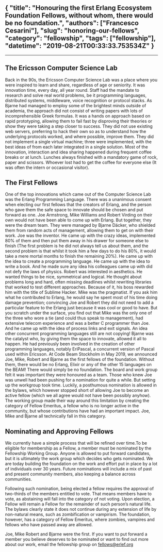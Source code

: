 {
  "title": "Honouring the first Erlang Ecosystem Foundation Fellows,  without whom, there would be no foundation.",
  "authors": ["Francesco Cesarini"],
  "slug": "honoring-our-fellows",
  "category": "fellowship",
  "tags": ["fellowship"],
  "datetime": "2019-08-21T00:33:33.753534Z"
}
---
---

## The Ericsson Computer Science Lab
Back in the 90s, the Ericsson Computer Science Lab was a place where you were inspired to learn and share, regardless of age or seniority. It was innovation time, every day, all year round. Staff had the mandate to research and solve real world problems, be it programming languages, distributed systems, middleware, voice recognition or protocol stacks. As Bjarne had managed to employ some of the brightest minds outside of academia, the approach did not consist of writing papers with lots of incomprehensible Greek formulas. It was a hands on approach based on rapid prototyping, allowing them to fail fast by disproving their theories or show they were taking a step closer to success. They did not use existing web servers, preferring to hack their own so as to understand how the underlying protocols worked, and where possible, improve them. They did not implement a single virtual machine; three were implemented, with the best ideas of from each later integrated in a single solution. Most of the innovation, interaction and idea sharing happened during frequent coffee breaks or at lunch. Lunches always finished with a mandatory game of rock, paper and scissors. Whoever lost had to get the coffee for everyone else (It was often the intern or occasional visitor).

## The First Fellows
One of the top innovations which came out of the Computer Science Lab was the Erlang Programming Language. There was a unanimous consent when electing our first fellows that the creators of Erlang, and the person who gave them the safe space to innovate should be chosen and put forward as one.  Joe Armstrong, Mike Williams and Robert Virding on their own would not have been able to come up with Erlang. But together, they were the dream team. They were managed by Bjarne Däcker, who shielded them from random acts of management, allowing them to get on with their work.
Joe was the inventor. He came up with the crazy ideas, implemented 80% of them and then put them away in his drawer for someone else to finish (The first problem is he did not always tell us about them, and the second problem is that whilst it took him a few days to do his 80%, it would take a mere mortal months to finish the remaining 20%). He came up with the idea to create a programming language. He came up with the idea to write a book. And he made sure any idea his colleagues came up with did not defy the laws of physics. Robert was interested in aesthetics. He wanted things to be nice, symmetrical and logical. He thought about problems long and hard, often missing deadlines whilst rewriting libraries that worked to test different approaches. Because of it, his boss rewarded him with the title of Sublime Hacker. Mike was the pragmatist. If you ask him what he contributed to Erlang, he would say he spent most of his time doing damage prevention; convincing Joe and Robert they did not need to add a particular feature to the Erlang just because it was cool or good to have. But you scratch under the surface, you find out that Mike was the only one of the three who wore a tie (and could thus speak to management), had extensive telecom experience and was a better C programmer than Joe. And he came up with the idea of process links and exit signals. An idea other concurrent programming languages still are not copying! Bjarne was the catalyst who, by giving them the space to innovate, allowed it all to happen. He had previously been involved in the creation of other programming languages, notably EriPascal, a concurrent version of Pascal used within Ericsson.
At Code Beam Stockholm in May 2019, we announced Joe, Mike, Robert and Bjarne as the first fellows of the foundation. Without them, there would be no Erlang, Elixir or any of the other 15 languages on the BEAM! There would simply be no foundation. The board and work group felt it was important they were honoured as a team. Those who knew Joe was unwell had been pushing for a nomination for quite a while. But setting up the workgroup took time. Luckily, a posthumous nomination is allowed in the bylaws, which however stopped short of allowing Joe to become an active fellow (which we all agree would not have been possibly anyhow). The working group made their way around this limitation by creating the category of Fellow Emeritus, a fellow who is no longer active in the community, but whose contributions have had an important impact. Joe, Mike and Bjarne all technically fall in this category.

## Nominating and Approving Fellows

We currently have a simple process that will be refined over time.To be eligible for membership as a Fellow, a member must be nominated by the Fellowship Working Group. Anyone is allowed to put forward candidates, but it is ultimately the work group which decides who gets nominated. We are today building the foundation on the work and effort put in place by a lot of individuals over 30 years. Future nominations will include a mix of past and present community members, also keeping a balance across communities.

Following such nomination, being elected a fellow requires the approval of two-thirds of the members entitled to vote. That means members have to vote, as abstaining will fall into the category of not voting. Upon election, a Fellow will remain a Fellow for the remainder of such person’s natural life. The bylaws clearly state it does not continue during any extension of life by non-natural means, such as zombification or vampirism. The foundation, however, has a category of Fellow Emeritus, where zombies, vampires and fellows who have passed away are allowed.

Joe, Mike Robert and Bjarne were the first. If you want to put forward a member you believe deserves to be nominated or want to find out more about our work, email the fellowship group on fellows@erlef.org
